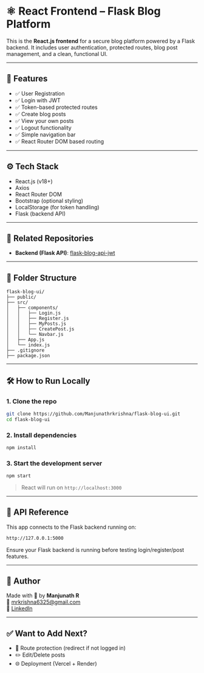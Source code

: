 # ⚛️ React Frontend – Flask Blog Platform

This is the **React.js frontend** for a secure blog platform powered by a Flask backend. It includes user authentication, protected routes, blog post management, and a clean, functional UI.

---

## 🔐 Features

- ✅ User Registration
- ✅ Login with JWT
- ✅ Token-based protected routes
- ✅ Create blog posts
- ✅ View your own posts
- ✅ Logout functionality
- ✅ Simple navigation bar
- ✅ React Router DOM based routing

---

## ⚙️ Tech Stack

- React.js (v18+)
- Axios
- React Router DOM
- Bootstrap (optional styling)
- LocalStorage (for token handling)
- Flask (backend API)

---

## 🔗 Related Repositories

- **Backend (Flask API)**: [flask-blog-api-jwt](https://github.com/Manjunathrkrishna/flask-blog-api-jwt)

---

## 📁 Folder Structure

```
flask-blog-ui/
├── public/
├── src/
│   ├── components/
│   │   ├── Login.js
│   │   ├── Register.js
│   │   ├── MyPosts.js
│   │   ├── CreatePost.js
│   │   └── Navbar.js
│   ├── App.js
│   └── index.js
├── .gitignore
├── package.json
```

---

## 🛠️ How to Run Locally

### 1. Clone the repo

```bash
git clone https://github.com/Manjunathrkrishna/flask-blog-ui.git
cd flask-blog-ui
```

### 2. Install dependencies

```bash
npm install
```

### 3. Start the development server

```bash
npm start
```

> React will run on `http://localhost:3000`

---

## 🔌 API Reference

This app connects to the Flask backend running on:

```bash
http://127.0.0.1:5000
```

Ensure your Flask backend is running before testing login/register/post features.

---

## 🙌 Author

Made with 💙 by **Manjunath R**  
📧 [mrkrishna6325@gmail.com](mailto:mrkrishna6325@gmail.com)  
🔗 [LinkedIn](https://www.linkedin.com/in/manjunath-ramakrishna-14266915a)

---

## ✅ Want to Add Next?

- 🔐 Route protection (redirect if not logged in)
- ✏️ Edit/Delete posts
- 🌐 Deployment (Vercel + Render)
